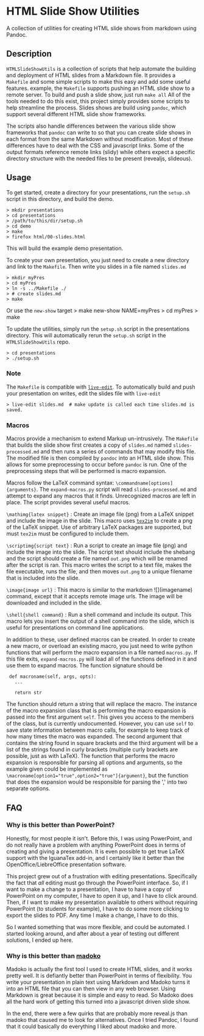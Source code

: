 # HTML Slide Show Utilities

A collection of utilities for creating HTML slide shows from markdown using Pandoc.

## Description

`HTMLSlideShowUtils` is a collection of scripts that help automate the building and 
deployment of HTML slides from a Markdown file.
It provides a `Makefile` and some simple scripts to make this easy and add some useful features.
example, the `Makefile` supports pushing an HTML slide show to a remote server. To build
and push a slide show, just run `make all`
All of the tools needed to do this exist, this project simply provides some scripts to help streamline the process.
Slides shows are build using `pandoc`, which support several different HTML slide show frameworks.

The scripts also handle differences between the various slide show frameworks that `pandoc`
can write to so that you can create slide shows in each format from the same Markdown without
modification. Most of these differences have to deal with the CSS and javascript links. Some
of the output formats reference remote links (slidy) while others expect a specific
directory structure with the needed files to be present (revealjs, slideous).

## Usage

To get started, create a directory for your presentations, run the `setup.sh` script in this directory,
and build the demo.

    > mkdir presentations
    > cd presentations
    > /path/to/this/dir/setup.sh
    > cd demo
    > make
    > firefox html/00-slides.html

This will build the example demo presentation.

To create your own presentation, you just need to create a new directory and link to the `Makefile`. Then
write you slides in a file named `slides.md`


    > mkdir myPres
    > cd myPres
    > ln -s ../Makefile ./
    > # create slides.md
    > make

Or use the `new-show` target
    > make new-show NAME=myPres
    > cd myPres
    > make

To update the utilities, simply run the `setup.sh` script in the presentations directory. This will automatically
rerun the `setup.sh` script in the `HTMLSlideShowUtils` repo.

    > cd presentations
    > ./setup.sh
### Note
The `Makefile` is compatible with [`live-edit`](https://github.com/CD3/live-edit). To
automatically build and push your presentation on writes, edit the slides file with `live-edit`

    > live-edit slides.md  # make update is called each time slides.md is saved.

### Macros

Macros provide a mechanism to extend Markup un-intrusively. The `Makefile` that builds the slide show first creates a copy of `slides.md` named `slides-processed.md` and
then runs a series of commands that may modify this file. The modified file is then compiled by `pandoc` into an HTML slide show. This allows for some preprocessing to occur
before `pandoc` is run. One of the preprocessing steps that will be performed is macro expansion.

Macros follow the LaTeX command syntax: `\commandname[options]{arguments}`. The `expand-macros.py` script will read `slides-processed.md` and attempt to expand any macros that it
finds. Unrecognized macros are left in place. The script provides several useful macros.

`\mathimg{latex snippet}`
: Create an image file (png) from a LaTeX snippet and include the image in the slide. This macro uses [`tex2im`](https://github.com/CD3/tex2im) to create a png of the LaTeX snippet.
  Use of arbitrary LaTeX packages are supported, but must `tex2im` must be configured to include them.

`\scriptimg{script text}`
: Run a script to create an image file (png) and include the image into the slide. The script text should include the shebang and the script should create a file named `out.png` which will be renamed after the script is ran.
  This macro writes the script to a text file, makes the file executable, runs the file, and then moves `out.png` to a unique filename that is included into the slide.

`\image{image url}`
: This macro is similar to the markdown \!\[\](imagename) command, except that it accepts remote image urls. The image will be downloaded and included in the slide.

`\shell{shell command}`
: Run a shell command and include its output. This macro lets you insert the output of a shell command into the slide, which is useful for presentations on command line applications.


In addition to these, user defined macros can be created. In order to create a new macro, or overload an existing macro, you just need to write python functions that will perform the macro
expansion in a file named `macros.py`. If this file exits, `expand-macros.py` will load all of the functions defined in it and use them to expand macros. The function signature should be

```
 def macroname(self, args, opts):
   ...

   return str
```

The function should return a string that will replace the macro.
The instance of the macro expansion class that is performing the macro expansion is passed into the first argument `self`. This gives you access to the members of the class, but is currently undocumented.
However, you can use `self` to save state information between macro calls, for
example to keep track of how many times the macro was expanded. The second argument
that contains the string found in square brackets and the third argument will be a list
of the strings found in curly brackets (multiple curly brackets are possible, just as with LaTeX).
The function that performs the
macro expansion is responsible for parsing all options and arguments, so the
example given could be implemented as
`\macroname[option1="true",option2="true"]{argument}`, but the function that
does the expansion would be responsible for parsing the ',' into two separate
options.


## FAQ

### Why is this better than PowerPoint?

Honestly, for most people it isn't.
Before this, I was using PowerPoint,
and do not really have a problem with anything PowerPoint does in terms of creating and giving a presentation.
It is even possible to get true LaTeX support with the IguanaTex add-in, and I certainly like it better
than the OpenOffice/LiebreOffice presentation software.

This project grew out of a frustration with editing presentations. Specifically the fact that *all* editing must
go through the PowerPoint interface. So, if I want to make a change to a presentation, I have to have a copy of
PowerPoint on my computer, I have to open it up, and I have to click around. Then, if I want to make my presentation
available to others without requiring PowerPoint (to students for example), I have to do some more clicking to
export the slides to PDF. Any time I make a change, I have to do this.

So I wanted something that was more flexible, and could be automated. I started looking around, and after about
a year of testing out different solutions, I ended up here.

### Why is this better than [madoko](https://www.madoko.net/)

Madoko is actually the first tool I used to create HTML slides, and it works pretty well. It is defiantly better
than PowerPoint in terms of flexibility. You write your presentation in plain text using Markdown and Madoko
turns it into an HTML file that you can then view in any web browser. Using Markdown is great because it is simple
and easy to read. So Madoko does all the hard work of getting this turned into a javascript driven slide show.

In the end, there were a few quirks that are probably more reveal.js than madoko that caused me to look for alternatives.
Once I tried Pandoc, I found that it could basically do everything I liked about madoko and more.

